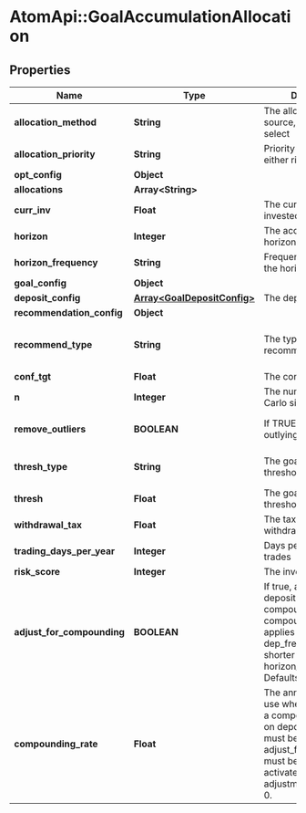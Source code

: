 # AtomApi::GoalAccumulationAllocation

## Properties
Name | Type | Description | Notes
------------ | ------------- | ------------- | -------------
**allocation_method** | **String** | The allocation universe source, either create or select | 
**allocation_priority** | **String** | Priority when allocating, either risk or goal | 
**opt_config** | **Object** |  | [optional] 
**allocations** | **Array&lt;String&gt;** |  | [optional] 
**curr_inv** | **Float** | The current amount invested | 
**horizon** | **Integer** | The accumulation goal horizon | 
**horizon_frequency** | **String** | Frequency in relation to the horizon | 
**goal_config** | **Object** |  | 
**deposit_config** | [**Array&lt;GoalDepositConfig&gt;**](GoalDepositConfig.md) | The deposit attributes | [optional] 
**recommendation_config** | **Object** |  | [optional] 
**recommend_type** | **String** | The type of recommended action | [optional] [default to &#39;horizon&#39;]
**conf_tgt** | **Float** | The confidence target | [optional] 
**n** | **Integer** | The number of Monte Carlo simulations to run | [optional] 
**remove_outliers** | **BOOLEAN** | If TRUE, remove outlying results | [optional] [default to true]
**thresh_type** | **String** | The goal deviation threshold type | [optional] [default to &#39;perc&#39;]
**thresh** | **Float** | The goal deviation threshold value | [optional] 
**withdrawal_tax** | **Float** | The tax rate for withdrawals | [optional] 
**trading_days_per_year** | **Integer** | Days per year a portfolio trades | [optional] 
**risk_score** | **Integer** | The investor&#39;s risk score | [optional] 
**adjust_for_compounding** | **BOOLEAN** | If true, adjust periodic deposit amounts for compounding based on compounding_rate. This applies when a deposit’s dep_frequency is shorter than horizon_frequency. Defaults to false. | [optional] [default to false]
**compounding_rate** | **Float** | The annualized rate to use when approximating a compounding effect on deposits. This value must be defined and adjust_for_compounding must be true in order to activate compounding adjustment. Defaults to 0. | [optional] 


